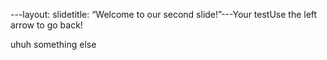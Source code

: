---layout: slidetitle: “Welcome to our second slide!”---Your testUse the left arrow to go back!



uhuh something else
